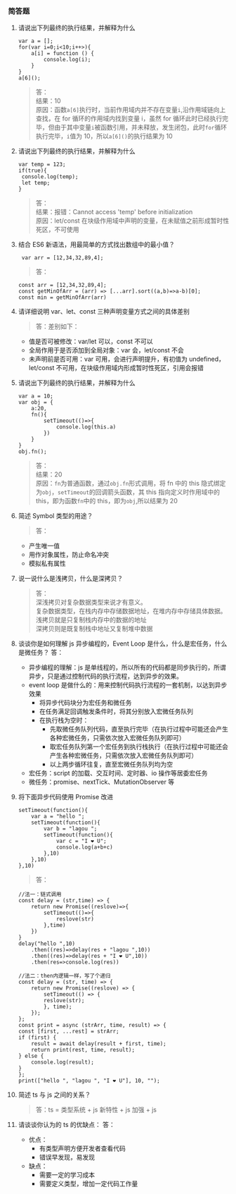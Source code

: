 ### 简答题

1.  请说出下列最终的执行结果，并解释为什么
    ```
    var a = [];
    for(var i=0;i<10;i++>){
        a[i] = function () {
            console.log(i);
        }
    }
    a[6]();
    ```
    > 答：<br>
    > 结果：10<br>
    > 原因：函数`a[6]`执行时，当前作用域内并不存在变量`i`,沿作用域链向上查找，在 for 循环的作用域内找到变量 i，虽然 for 循环此时已经执行完毕，但由于其中变量`i`被函数引用，并未释放，发生闭包，此时`for`循环执行完毕，`i`值为 10，所以`a[6]()`的执行结果为 10
2.  请说出下列最终的执行结果，并解释为什么
    ```
    var temp = 123;
    if(true){
     console.log(temp);
     let temp;
    }
    ```
    > 答：<br>
    > 结果：报错：Cannot access 'temp' before initialization<br>
    > 原因：let/const 在块级作用域中声明的变量，在未赋值之前形成暂时性死区，不可使用
3.  结合 ES6 新语法，用最简单的方式找出数组中的最小值？

    ```
     var arr = [12,34,32,89,4];
    ```

    > 答：<br>

    ```
    const arr = [12,34,32,89,4];
    const getMinOfArr = (arr) => [...arr].sort((a,b)=>a-b)[0];
    const min = getMinOfArr(arr)
    ```

4.  请详细说明 var、let、const 三种声明变量方式之间的具体差别

    > 答：差别如下：

    - 值是否可被修改：var/let 可以，const 不可以
    - 全局作用于是否添加到全局对象：var 会，let/const 不会
    - 未声明前是否可用：var 可用，会进行声明提升，有初值为 undefined，let/const 不可用，在块级作用域内形成暂时性死区，引用会报错

5.  请说出下列最终的执行结果，并解释为什么
    ```
    var a = 10;
    var obj = {
        a:20,
        fn(){
            setTimeout(()=>{
                console.log(this.a)
            })
        }
    }
    obj.fn();
    ```
    > 答：<br>
    > 结果：20<br>
    > 原因：`fn`为普通函数，通过`obj.fn`形式调用，将 fn 中的 this 隐式绑定为`obj`，`setTimeout`的回调箭头函数，其 this 指向定义时作用域中的 this，即为函数`fn`中的 this，即为`obj`,所以结果为 20
6.  简述 Symbol 类型的用途？

    > 答：<br>

    - 产生唯一值
    - 用作对象属性，防止命名冲突
    - 模拟私有属性

7.  说一说什么是浅拷贝，什么是深拷贝？
    > 答：<br>
    > 深浅拷贝对复杂数据类型来说才有意义。<br>
    > 复杂数据类型，在栈内存中存储数据地址，在堆内存中存储具体数据。<br>
    > 浅拷贝就是只复制栈内存中的数据的地址<br>
    > 深拷贝则是既复制栈中地址又复制堆中数据
8.  谈谈你是如何理解 js 异步编程的，Event Loop 是什么，什么是宏任务，什么是微任务？
    答：<br>

    - 异步编程的理解：js 是单线程的，所以所有的代码都是同步执行的，所谓异步，只是通过控制代码的执行流程，达到异步的效果。
    - event loop 是做什么的：用来控制代码执行流程的一套机制，以达到异步效果
      - 将异步代码块分为宏任务和微任务
      - 在任务满足回调触发条件时，将其分别放入宏微任务队列
      - 在执行栈为空时：
        - 先取微任务队列代码，直至执行完毕（在执行过程中可能还会产生各种宏微任务，只需依次放入宏微任务队列即可）
        - 取宏任务队列第一个宏任务到执行栈执行（在执行过程中可能还会产生各种宏微任务，只需依次放入宏微任务队列即可）
        - 以上两步循环往复，直至宏微任务队列均为空
    - 宏任务：script 的加载、交互时间、定时器、io 操作等居委宏任务
    - 微任务：promise、nextTick、MutationObserver 等

9.  将下面异步代码使用 Promise 改进

    ```
    setTimeout(function(){
        var a = "hello ";
        setTimeout(function(){
            var b = "lagou ";
            setTimeout(function(){
                var c = "I ❤ U";
                console.log(a+b+c)
            },10)
        },10)
    },10)

    ```

    > 答：

    ```
    //法一：链式调用
    const delay = (str,time) => {
        return new Promise((reslove)=>{
            setTimeout(()=>{
                reslove(str)
            },time)
        })
    }
    delay("hello ",10)
        .then((res)=>delay(res + "lagou ",10))
        .then((res)=>delay(res + "I ❤ U",10))
        .then(res=>console.log(res))

    //法二：then内逻辑一样，写了个递归
    const delay = (str, time) => {
        return new Promise((reslove) => {
            setTimeout(() => {
            reslove(str);
            }, time);
        });
    };
    const print = async (strArr, time, result) => {
    const [first, ...rest] = strArr;
    if (first) {
        result = await delay(result + first, time);
        return print(rest, time, result);
    } else {
        console.log(result);
    }
    };
    print(["hello ", "lagou ", "I ❤ U"], 10, "");
    ```

10. 简述 ts 与 js 之间的关系？
    > 答：ts = 类型系统 + js 新特性 + js 加强 + js
11. 请谈谈你认为的 ts 的优缺点：
    答：
    - 优点：
      - 有类型声明方便开发者查看代码
      - 错误早发现，易发现
    - 缺点：
      - 需要一定的学习成本
      - 需要定义类型，增加一定代码工作量
